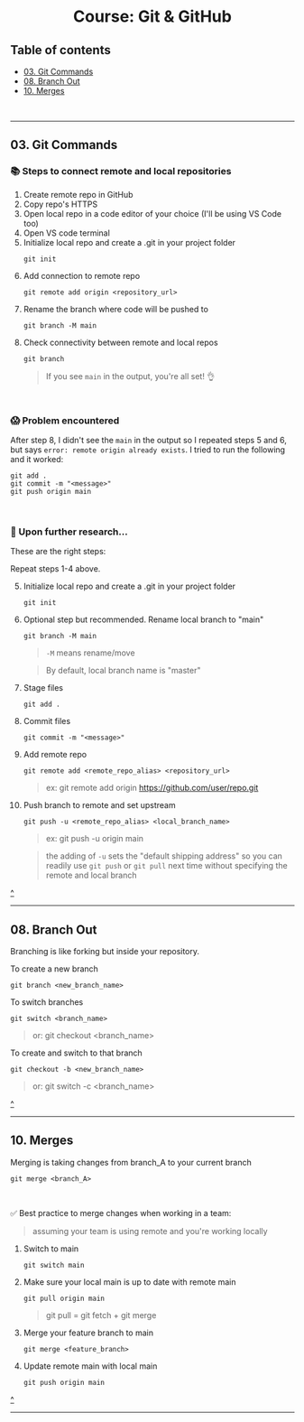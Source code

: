 <h1 align="center"> Course: Git & GitHub </h1>

## Table of contents
- [03. Git Commands](#03-git-commands)
- [08. Branch Out](#08-branch-out)
- [10. Merges](#10-merges)

<br>

-----
## 03. Git Commands

### 📚 Steps to connect remote and local repositories
1. Create remote repo in GitHub
2. Copy repo's HTTPS
3. Open local repo in a code editor of your choice (I'll be using VS Code too)
4. Open VS code terminal
5. Initialize local repo and create a .git in your project folder
   ```
   git init
   ```
6. Add connection to remote repo
   ```
   git remote add origin <repository_url>
   ```
7. Rename the branch where code will be pushed to
   ```
   git branch -M main
   ```
8. Check connectivity between remote and local repos
   ```
   git branch
   ```
   > If you see `main` in the output, you're all set! 👌

<br>

### 😱 Problem encountered
After step 8, I didn't see the `main` in the output so I repeated steps 5 and 6, but says `error: remote origin already exists`.
I tried to run the following and it worked:
   ```
   git add .
   git commit -m "<message>"
   git push origin main
   ```

<br>

### 🧐 Upon further research...
These are the right steps:

Repeat steps 1-4 above.

5. Initialize local repo and create a .git in your project folder
   ```
   git init
   ```
6. Optional step but recommended. Rename local branch to "main"
   ```
   git branch -M main
   ```
   > `-M` means rename/move

   > By default, local branch name is "master"
7. Stage files
   ```
   git add .
   ```
8. Commit files
   ```
   git commit -m "<message>"
   ```
9. Add remote repo
    ```
    git remote add <remote_repo_alias> <repository_url>
    ```
    > ex: git remote add origin https://github.com/user/repo.git
10. Push branch to remote and set upstream
    ```
    git push -u <remote_repo_alias> <local_branch_name>
    ```
    > ex: git push -u origin main
    
    > the adding of `-u` sets the "default shipping address" so you can readily use `git push` or `git pull` next time without specifying the remote and local branch

[^](#table-of-contents)

-----
## 08. Branch Out 
Branching is like forking but inside your repository.

To create a new branch
   ```
   git branch <new_branch_name>
   ```
To switch branches
   ```
   git switch <branch_name>
   ```
   > or: git checkout <branch_name>

To create and switch to that branch
   ```
   git checkout -b <new_branch_name>
   ```
   > or: git switch -c <branch_name>
   
[^](#table-of-contents)

-----
## 10. Merges

Merging is taking changes from branch_A to your current branch
   ```
   git merge <branch_A>
   ```

<br>

✅ Best practice to merge changes when working in a team: 
> assuming your team is using remote and you're working locally

1. Switch to main
   ```
   git switch main
   ```
2. Make sure your local main is up to date with remote main
   ```
   git pull origin main
   ```
   > git pull = git fetch + git merge
   
3. Merge your feature branch to main
   ```
   git merge <feature_branch>
   ```
4. Update remote main with local main
   ```
   git push origin main
   ```
[^](#table-of-contents)

-----

